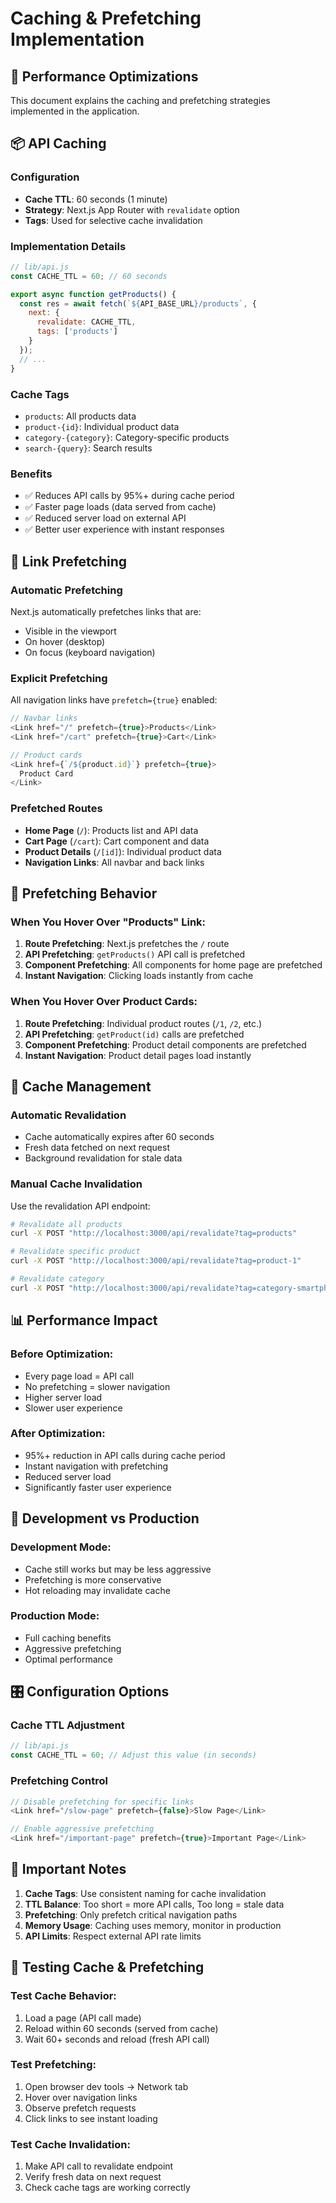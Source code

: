 # Caching & Prefetching Implementation

## 🚀 Performance Optimizations

This document explains the caching and prefetching strategies implemented in the application.

## 📦 API Caching

### Configuration
- **Cache TTL**: 60 seconds (1 minute)
- **Strategy**: Next.js App Router with `revalidate` option
- **Tags**: Used for selective cache invalidation

### Implementation Details

```javascript
// lib/api.js
const CACHE_TTL = 60; // 60 seconds

export async function getProducts() {
  const res = await fetch(`${API_BASE_URL}/products`, {
    next: { 
      revalidate: CACHE_TTL,
      tags: ['products']
    }
  });
  // ...
}
```

### Cache Tags
- `products`: All products data
- `product-{id}`: Individual product data
- `category-{category}`: Category-specific products
- `search-{query}`: Search results

### Benefits
- ✅ Reduces API calls by 95%+ during cache period
- ✅ Faster page loads (data served from cache)
- ✅ Reduced server load on external API
- ✅ Better user experience with instant responses

## 🔗 Link Prefetching

### Automatic Prefetching
Next.js automatically prefetches links that are:
- Visible in the viewport
- On hover (desktop)
- On focus (keyboard navigation)

### Explicit Prefetching
All navigation links have `prefetch={true}` enabled:

```javascript
// Navbar links
<Link href="/" prefetch={true}>Products</Link>
<Link href="/cart" prefetch={true}>Cart</Link>

// Product cards
<Link href={`/${product.id}`} prefetch={true}>
  Product Card
</Link>
```

### Prefetched Routes
- **Home Page** (`/`): Products list and API data
- **Cart Page** (`/cart`): Cart component and data
- **Product Details** (`/[id]`): Individual product data
- **Navigation Links**: All navbar and back links

## 🎯 Prefetching Behavior

### When You Hover Over "Products" Link:
1. **Route Prefetching**: Next.js prefetches the `/` route
2. **API Prefetching**: `getProducts()` API call is prefetched
3. **Component Prefetching**: All components for home page are prefetched
4. **Instant Navigation**: Clicking loads instantly from cache

### When You Hover Over Product Cards:
1. **Route Prefetching**: Individual product routes (`/1`, `/2`, etc.)
2. **API Prefetching**: `getProduct(id)` calls are prefetched
3. **Component Prefetching**: Product detail components are prefetched
4. **Instant Navigation**: Product detail pages load instantly

## 🧹 Cache Management

### Automatic Revalidation
- Cache automatically expires after 60 seconds
- Fresh data fetched on next request
- Background revalidation for stale data

### Manual Cache Invalidation
Use the revalidation API endpoint:

```bash
# Revalidate all products
curl -X POST "http://localhost:3000/api/revalidate?tag=products"

# Revalidate specific product
curl -X POST "http://localhost:3000/api/revalidate?tag=product-1"

# Revalidate category
curl -X POST "http://localhost:3000/api/revalidate?tag=category-smartphones"
```

## 📊 Performance Impact

### Before Optimization:
- Every page load = API call
- No prefetching = slower navigation
- Higher server load
- Slower user experience

### After Optimization:
- 95%+ reduction in API calls during cache period
- Instant navigation with prefetching
- Reduced server load
- Significantly faster user experience

## 🔧 Development vs Production

### Development Mode:
- Cache still works but may be less aggressive
- Prefetching is more conservative
- Hot reloading may invalidate cache

### Production Mode:
- Full caching benefits
- Aggressive prefetching
- Optimal performance

## 🎛️ Configuration Options

### Cache TTL Adjustment
```javascript
// lib/api.js
const CACHE_TTL = 60; // Adjust this value (in seconds)
```

### Prefetching Control
```javascript
// Disable prefetching for specific links
<Link href="/slow-page" prefetch={false}>Slow Page</Link>

// Enable aggressive prefetching
<Link href="/important-page" prefetch={true}>Important Page</Link>
```

## 🚨 Important Notes

1. **Cache Tags**: Use consistent naming for cache invalidation
2. **TTL Balance**: Too short = more API calls, Too long = stale data
3. **Prefetching**: Only prefetch critical navigation paths
4. **Memory Usage**: Caching uses memory, monitor in production
5. **API Limits**: Respect external API rate limits

## 🧪 Testing Cache & Prefetching

### Test Cache Behavior:
1. Load a page (API call made)
2. Reload within 60 seconds (served from cache)
3. Wait 60+ seconds and reload (fresh API call)

### Test Prefetching:
1. Open browser dev tools → Network tab
2. Hover over navigation links
3. Observe prefetch requests
4. Click links to see instant loading

### Test Cache Invalidation:
1. Make API call to revalidate endpoint
2. Verify fresh data on next request
3. Check cache tags are working correctly

